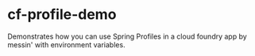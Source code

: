 cf-profile-demo
===============

Demonstrates how you can use Spring Profiles in a cloud foundry app by messin' with environment variables.
